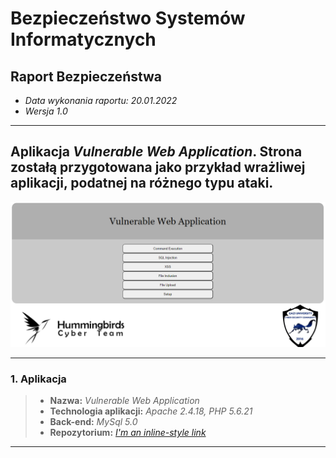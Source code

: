 # **Bezpieczeństwo Systemów Informatycznych**
## Raport Bezpieczeństwa
* *Data wykonania raportu: 20.01.2022* 
* *Wersja 1.0*

***
Aplikacja  *Vulnerable Web Application*. Strona zostałą przygotowana jako przykład wrażliwej aplikacji, podatnej na różnego typu ataki.
------
![alt text](Front.png)
***
### 1. Aplikacja 
>+ **Nazwa:** *Vulnerable Web Application*
>+ **Technologia aplikacji:** *Apache 2.4.18, PHP 5.6.21*
>+ **Back-end:** *MySql 5.0*
>+ **Repozytorium:** *[I'm an inline-style link](https://github.com/OWASP/Vulnerable-Web-Application)*
***